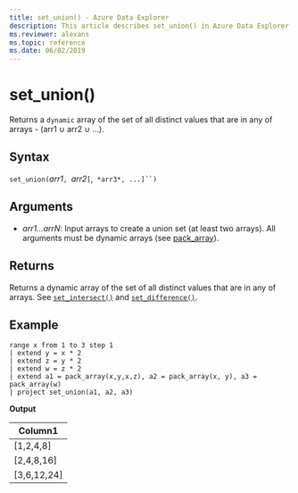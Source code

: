```yaml
---
title: set_union() - Azure Data Explorer
description: This article describes set_union() in Azure Data Explorer.
ms.reviewer: alexans
ms.topic: reference
ms.date: 06/02/2019
---
```

# set_union()

Returns a `dynamic` array of the set of all distinct values that are in any of arrays - (arr1 ∪ arr2 ∪ ...).

## Syntax

`set_union(`*arr1*`, `*arr2*`[`,` *arr3*, ...]``)`

## Arguments

* *arr1...arrN*: Input arrays to create a union set (at least two arrays). All arguments must be dynamic arrays (see [pack_array](packarrayfunction.md)). 

## Returns

Returns a dynamic array of the set of all distinct values that are in any of arrays. See [`set_intersect()`](setintersectfunction.md)  and [`set_difference()`](setdifferencefunction.md).

## Example

<!-- csl: https://help.kusto.windows.net/Samples -->
```kusto
range x from 1 to 3 step 1
| extend y = x * 2
| extend z = y * 2
| extend w = z * 2
| extend a1 = pack_array(x,y,x,z), a2 = pack_array(x, y), a3 = pack_array(w)
| project set_union(a1, a2, a3)
```

**Output**

|Column1|
|---|
|[1,2,4,8]|
|[2,4,8,16]|
|[3,6,12,24]|
